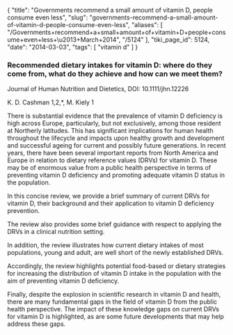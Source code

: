 {
    "title": "Governments recommend a small amount of vitamin D, people consume even less",
    "slug": "governments-recommend-a-small-amount-of-vitamin-d-people-consume-even-less",
    "aliases": [
        "/Governments+recommend+a+small+amount+of+vitamin+D+people+consume+even+less+\u2013+March+2014",
        "/5124"
    ],
    "tiki_page_id": 5124,
    "date": "2014-03-03",
    "tags": [
        "vitamin d"
    ]
}


### Recommended dietary intakes for vitamin D: where do they come from, what do they achieve and how can we meet them?

Journal of Human Nutrition and Dietetics, DOI: 10.1111/jhn.12226

K. D. Cashman 1,2,*, M. Kiely 1

There is substantial evidence that the prevalence of vitamin D deficiency is high across Europe, particularly, but not exclusively, among those resident at Northerly latitudes. This has significant implications for human health throughout the lifecycle and impacts upon healthy growth and development and successful ageing for current and possibly future generations. In recent years, there have been several important reports from North America and Europe in relation to dietary reference values (DRVs) for vitamin D. These may be of enormous value from a public health perspective in terms of preventing vitamin D deficiency and promoting adequate vitamin D status in the population. 

In this concise review, we provide a brief summary of current DRVs for vitamin D, their background and their application to vitamin D deficiency prevention. 

The review also provides some brief guidance with respect to applying the DRVs in a clinical nutrition setting. 

In addition, the review illustrates how current dietary intakes of most populations, young and adult, are well short of the newly established DRVs. 

Accordingly, the review highlights potential food-based or dietary strategies for increasing the distribution of vitamin D intake in the population with the aim of preventing vitamin D deficiency. 

Finally, despite the explosion in scientific research in vitamin D and health, there are many fundamental gaps in the field of vitamin D from the public health perspective. The impact of these knowledge gaps on current DRVs for vitamin D is highlighted, as are some future developments that may help address these gaps.